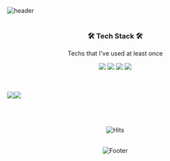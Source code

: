 ![header](https://capsule-render.vercel.app/api?type=waving&color=gradient&height=300&section=header&text=Chynmn&fontColor=000000&fontSize=90&animation=fadeIn)<br><br>

<div align="center">
<h3 align="center">🛠 Tech Stack 🛠</h3>

<p align="center"> Techs that I've used at least once </p>
  
<img src="https://img.shields.io/badge/Swift-81FFFE?style=for-the-badge&logo=Swift&logoColor=white">
<img src="https://img.shields.io/badge/Python-3766AB?style=for-the-badge&logo=Python&logoColor=white">
<img src="https://img.shields.io/badge/Spring%20Boot-6DB33F?style=for-the-badge&logo=Spring%20Boot&logoColor=white">
<img src="https://img.shields.io/badge/C-A8B9CC?style=flat-square&logo=C&logoColor=white">
</div>
<br><br>



<img src="https://github-readme-stats.vercel.app/api/top-langs/?username=Chynmn&theme=github_dark&layout=compact&show_icons=true"/><img src="https://github-readme-stats.vercel.app/api?username=Chynmn&theme=github_dark&show_icons=true"/>
  <br><br>



<div align="center">
  
  <br><br>
![Hits](https://hits.seeyoufarm.com/api/count/incr/badge.svg?url=https%3A%2F%2Fgithub.com%2FChynmn%2Fhit-counter&count_bg=%2381FFFE&title_bg=%23555555&icon=github.svg&icon_color=%23E7E7E7&title=Hits&edge_flat=false) <br><br>
  
![Footer](https://capsule-render.vercel.app/api?type=waving&color=gradient&height=200&width=100&section=footer) <br><br>
</div>
